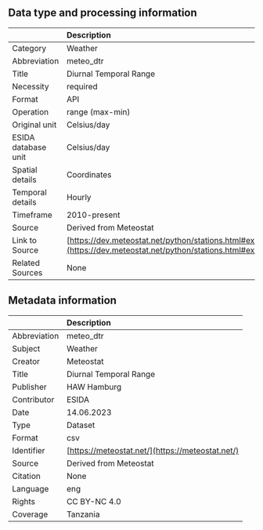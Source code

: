 ## Data type and processing information 

|                     | Description                                                                                                      |
|:--------------------|:-----------------------------------------------------------------------------------------------------------------|
| Category            | Weather                                                                                                          |
| Abbreviation        | meteo_dtr                                                                                                        |
| Title               | Diurnal Temporal Range                                                                                           |
| Necessity           | required                                                                                                         |
| Format              | API                                                                                                              |
| Operation           | range (max-min)                                                                                                  |
| Original unit       | Celsius/day                                                                                                      |
| ESIDA database unit | Celsius/day                                                                                                      |
| Spatial details     | Coordinates                                                                                                      |
| Temporal details    | Hourly                                                                                                           |
| Timeframe           | 2010-present                                                                                                     |
| Source              | Derived from Meteostat                                                                                           |
| Link to Source      | [https://dev.meteostat.net/python/stations.html#example](https://dev.meteostat.net/python/stations.html#example) |
| Related Sources     | None                                                                                                             |

## Metadata information 

|              | Description                                      |
|:-------------|:-------------------------------------------------|
| Abbreviation | meteo_dtr                                        |
| Subject      | Weather                                          |
| Creator      | Meteostat                                        |
| Title        | Diurnal Temporal Range                           |
| Publisher    | HAW Hamburg                                      |
| Contributor  | ESIDA                                            |
| Date         | 14.06.2023                                       |
| Type         | Dataset                                          |
| Format       | csv                                              |
| Identifier   | [https://meteostat.net/](https://meteostat.net/) |
| Source       | Derived from Meteostat                           |
| Citation     | None                                             |
| Language     | eng                                              |
| Rights       | CC BY-NC 4.0                                     |
| Coverage     | Tanzania                                         |